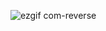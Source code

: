 ![ezgif com-reverse](https://github.com/GhostSanket14/GhostSanket14/assets/99405599/905814c4-c968-4eeb-bfc4-72ecd58316a5)
